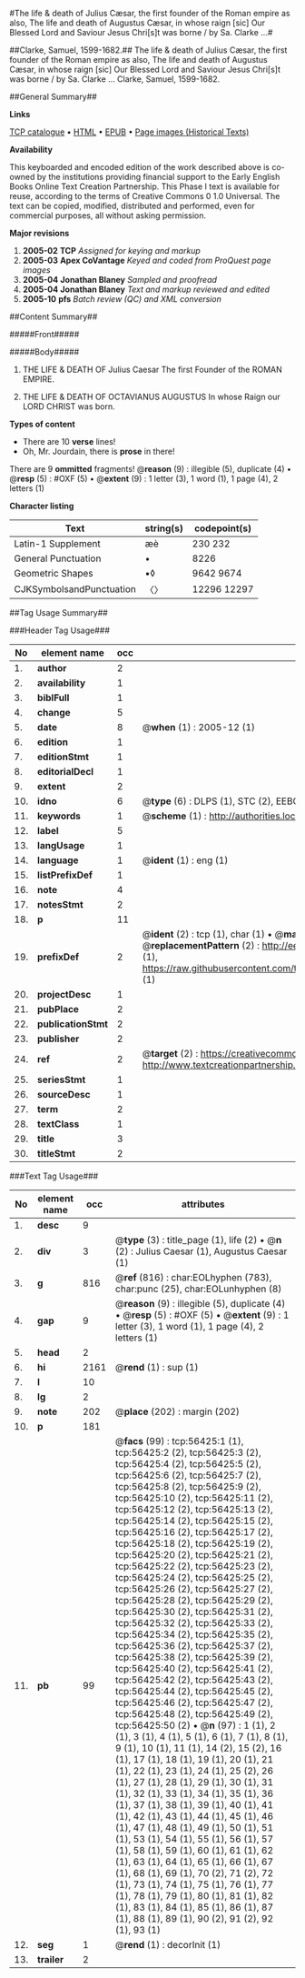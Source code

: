 #The life & death of Julius Cæsar, the first founder of the Roman empire as also, The life and death of Augustus Cæsar, in whose raign [sic] Our Blessed Lord and Saviour Jesus Chri[s]t was borne / by Sa. Clarke ...#

##Clarke, Samuel, 1599-1682.##
The life & death of Julius Cæsar, the first founder of the Roman empire as also, The life and death of Augustus Cæsar, in whose raign [sic] Our Blessed Lord and Saviour Jesus Chri[s]t was borne / by Sa. Clarke ...
Clarke, Samuel, 1599-1682.

##General Summary##

**Links**

[TCP catalogue](http://www.ota.ox.ac.uk/tcp/)  • 
[HTML](http://tei.it.ox.ac.uk/tcp/Texts-HTML/free/A33/A33321.html)  • 
[EPUB](http://tei.it.ox.ac.uk/tcp/Texts-EPUB/free/A33/A33321.epub) • 
[Page images (Historical Texts)](https://data.historicaltexts.jisc.ac.uk/view?pubId=eebo-12221915e&pageId=eebo-12221915e-56425-1)

**Availability**

This keyboarded and encoded edition of the
	       work described above is co-owned by the institutions
	       providing financial support to the Early English Books
	       Online Text Creation Partnership. This Phase I text is
	       available for reuse, according to the terms of Creative
	       Commons 0 1.0 Universal. The text can be copied,
	       modified, distributed and performed, even for
	       commercial purposes, all without asking permission.

**Major revisions**

1. __2005-02__ __TCP__ *Assigned for keying and markup*
1. __2005-03__ __Apex CoVantage__ *Keyed and coded from ProQuest page images*
1. __2005-04__ __Jonathan Blaney__ *Sampled and proofread*
1. __2005-04__ __Jonathan Blaney__ *Text and markup reviewed and edited*
1. __2005-10__ __pfs__ *Batch review (QC) and XML conversion*

##Content Summary##

#####Front#####

#####Body#####

1. THE LIFE & DEATH OF Julius Caesar The first Founder of the ROMAN EMPIRE.

1. THE LIFE & DEATH OF OCTAVIANUS AUGUSTUS In whose Raign our LORD CHRIST was born.

**Types of content**

  * There are 10 **verse** lines!
  * Oh, Mr. Jourdain, there is **prose** in there!

There are 9 **ommitted** fragments! 
 @__reason__ (9) : illegible (5), duplicate (4)  •  @__resp__ (5) : #OXF (5)  •  @__extent__ (9) : 1 letter (3), 1 word (1), 1 page (4), 2 letters (1)

**Character listing**


|Text|string(s)|codepoint(s)|
|---|---|---|
|Latin-1 Supplement|æè|230 232|
|General Punctuation|•|8226|
|Geometric Shapes|▪◊|9642 9674|
|CJKSymbolsandPunctuation|〈〉|12296 12297|

##Tag Usage Summary##

###Header Tag Usage###

|No|element name|occ|attributes|
|---|---|---|---|
|1.|__author__|2||
|2.|__availability__|1||
|3.|__biblFull__|1||
|4.|__change__|5||
|5.|__date__|8| @__when__ (1) : 2005-12 (1)|
|6.|__edition__|1||
|7.|__editionStmt__|1||
|8.|__editorialDecl__|1||
|9.|__extent__|2||
|10.|__idno__|6| @__type__ (6) : DLPS (1), STC (2), EEBO-CITATION (1), OCLC (1), VID (1)|
|11.|__keywords__|1| @__scheme__ (1) : http://authorities.loc.gov/ (1)|
|12.|__label__|5||
|13.|__langUsage__|1||
|14.|__language__|1| @__ident__ (1) : eng (1)|
|15.|__listPrefixDef__|1||
|16.|__note__|4||
|17.|__notesStmt__|2||
|18.|__p__|11||
|19.|__prefixDef__|2| @__ident__ (2) : tcp (1), char (1)  •  @__matchPattern__ (2) : ([0-9\-]+):([0-9IVX]+) (1), (.+) (1)  •  @__replacementPattern__ (2) : http://eebo.chadwyck.com/downloadtiff?vid=$1&page=$2 (1), https://raw.githubusercontent.com/textcreationpartnership/Texts/master/tcpchars.xml#$1 (1)|
|20.|__projectDesc__|1||
|21.|__pubPlace__|2||
|22.|__publicationStmt__|2||
|23.|__publisher__|2||
|24.|__ref__|2| @__target__ (2) : https://creativecommons.org/publicdomain/zero/1.0/ (1), http://www.textcreationpartnership.org/docs/. (1)|
|25.|__seriesStmt__|1||
|26.|__sourceDesc__|1||
|27.|__term__|2||
|28.|__textClass__|1||
|29.|__title__|3||
|30.|__titleStmt__|2||


###Text Tag Usage###

|No|element name|occ|attributes|
|---|---|---|---|
|1.|__desc__|9||
|2.|__div__|3| @__type__ (3) : title_page (1), life (2)  •  @__n__ (2) : Julius Caesar (1), Augustus Caesar (1)|
|3.|__g__|816| @__ref__ (816) : char:EOLhyphen (783), char:punc (25), char:EOLunhyphen (8)|
|4.|__gap__|9| @__reason__ (9) : illegible (5), duplicate (4)  •  @__resp__ (5) : #OXF (5)  •  @__extent__ (9) : 1 letter (3), 1 word (1), 1 page (4), 2 letters (1)|
|5.|__head__|2||
|6.|__hi__|2161| @__rend__ (1) : sup (1)|
|7.|__l__|10||
|8.|__lg__|2||
|9.|__note__|202| @__place__ (202) : margin (202)|
|10.|__p__|181||
|11.|__pb__|99| @__facs__ (99) : tcp:56425:1 (1), tcp:56425:2 (2), tcp:56425:3 (2), tcp:56425:4 (2), tcp:56425:5 (2), tcp:56425:6 (2), tcp:56425:7 (2), tcp:56425:8 (2), tcp:56425:9 (2), tcp:56425:10 (2), tcp:56425:11 (2), tcp:56425:12 (2), tcp:56425:13 (2), tcp:56425:14 (2), tcp:56425:15 (2), tcp:56425:16 (2), tcp:56425:17 (2), tcp:56425:18 (2), tcp:56425:19 (2), tcp:56425:20 (2), tcp:56425:21 (2), tcp:56425:22 (2), tcp:56425:23 (2), tcp:56425:24 (2), tcp:56425:25 (2), tcp:56425:26 (2), tcp:56425:27 (2), tcp:56425:28 (2), tcp:56425:29 (2), tcp:56425:30 (2), tcp:56425:31 (2), tcp:56425:32 (2), tcp:56425:33 (2), tcp:56425:34 (2), tcp:56425:35 (2), tcp:56425:36 (2), tcp:56425:37 (2), tcp:56425:38 (2), tcp:56425:39 (2), tcp:56425:40 (2), tcp:56425:41 (2), tcp:56425:42 (2), tcp:56425:43 (2), tcp:56425:44 (2), tcp:56425:45 (2), tcp:56425:46 (2), tcp:56425:47 (2), tcp:56425:48 (2), tcp:56425:49 (2), tcp:56425:50 (2)  •  @__n__ (97) : 1 (1), 2 (1), 3 (1), 4 (1), 5 (1), 6 (1), 7 (1), 8 (1), 9 (1), 10 (1), 11 (1), 14 (2), 15 (2), 16 (1), 17 (1), 18 (1), 19 (1), 20 (1), 21 (1), 22 (1), 23 (1), 24 (1), 25 (2), 26 (1), 27 (1), 28 (1), 29 (1), 30 (1), 31 (1), 32 (1), 33 (1), 34 (1), 35 (1), 36 (1), 37 (1), 38 (1), 39 (1), 40 (1), 41 (1), 42 (1), 43 (1), 44 (1), 45 (1), 46 (1), 47 (1), 48 (1), 49 (1), 50 (1), 51 (1), 53 (1), 54 (1), 55 (1), 56 (1), 57 (1), 58 (1), 59 (1), 60 (1), 61 (1), 62 (1), 63 (1), 64 (1), 65 (1), 66 (1), 67 (1), 68 (1), 69 (1), 70 (2), 71 (2), 72 (1), 73 (1), 74 (1), 75 (1), 76 (1), 77 (1), 78 (1), 79 (1), 80 (1), 81 (1), 82 (1), 83 (1), 84 (1), 85 (1), 86 (1), 87 (1), 88 (1), 89 (1), 90 (2), 91 (2), 92 (1), 93 (1)|
|12.|__seg__|1| @__rend__ (1) : decorInit (1)|
|13.|__trailer__|2||

